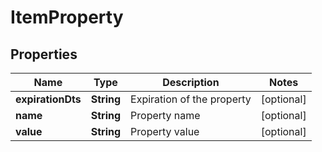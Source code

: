 
# ItemProperty

## Properties
Name | Type | Description | Notes
------------ | ------------- | ------------- | -------------
**expirationDts** | **String** | Expiration of the property |  [optional]
**name** | **String** | Property name |  [optional]
**value** | **String** | Property value |  [optional]



